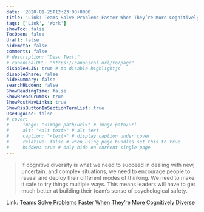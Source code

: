 ```yaml
---
date: '2020-01-25T12:23:00+0000'
title: 'Link: Teams Solve Problems Faster When They’re More Cognitively Diverse'
tags: ['Link', 'Work']
showToc: false
TocOpen: false
draft: false
hidemeta: false
comments: false
# description: "Desc Text."
# canonicalURL: "https://canonical.url/to/page"
disableHLJS: true # to disable highlightjs
disableShare: false
hideSummary: false
searchHidden: false
ShowReadingTime: false
ShowBreadCrumbs: true
ShowPostNavLinks: true
ShowRssButtonInSectionTermList: true
UseHugoToc: false
# cover:
#     image: "<image path/url>" # image path/url
#     alt: "<alt text>" # alt text
#     caption: "<text>" # display caption under cover
#     relative: false # when using page bundles set this to true
#     hidden: true # only hide on current single page
---
```


> If cognitive diversity is what we need to succeed in dealing with new, uncertain, and complex situations, we need to encourage people to reveal and deploy their different modes of thinking. We need to make it safe to try things multiple ways. This means leaders will have to get much better at building their team’s sense of psychological safety.

Link: [Teams Solve Problems Faster When They’re More Cognitively Diverse](https://hbr.org/2017/03/teams-solve-problems-faster-when-theyre-more-cognitively-diverse)
